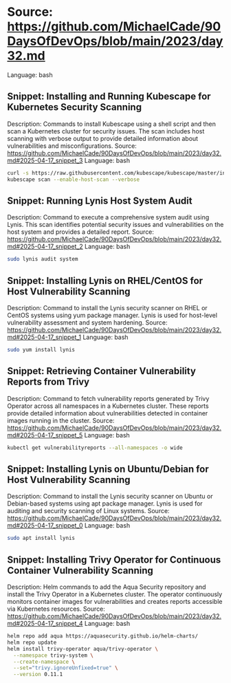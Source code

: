 # Source: https://github.com/MichaelCade/90DaysOfDevOps/blob/main/2023/day32.md
Language: bash

## Snippet: Installing and Running Kubescape for Kubernetes Security Scanning
Description: Commands to install Kubescape using a shell script and then scan a Kubernetes cluster for security issues. The scan includes host scanning with verbose output to provide detailed information about vulnerabilities and misconfigurations.
Source: https://github.com/MichaelCade/90DaysOfDevOps/blob/main/2023/day32.md#2025-04-17_snippet_3
Language: bash

```bash
curl -s https://raw.githubusercontent.com/kubescape/kubescape/master/install.sh | /bin/bash
kubescape scan --enable-host-scan --verbose
```

## Snippet: Running Lynis Host System Audit
Description: Command to execute a comprehensive system audit using Lynis. This scan identifies potential security issues and vulnerabilities on the host system and provides a detailed report.
Source: https://github.com/MichaelCade/90DaysOfDevOps/blob/main/2023/day32.md#2025-04-17_snippet_2
Language: bash

```bash
sudo lynis audit system
```

## Snippet: Installing Lynis on RHEL/CentOS for Host Vulnerability Scanning
Description: Command to install the Lynis security scanner on RHEL or CentOS systems using yum package manager. Lynis is used for host-level vulnerability assessment and system hardening.
Source: https://github.com/MichaelCade/90DaysOfDevOps/blob/main/2023/day32.md#2025-04-17_snippet_1
Language: bash

```bash
sudo yum install lynis
```

## Snippet: Retrieving Container Vulnerability Reports from Trivy
Description: Command to fetch vulnerability reports generated by Trivy Operator across all namespaces in a Kubernetes cluster. These reports provide detailed information about vulnerabilities detected in container images running in the cluster.
Source: https://github.com/MichaelCade/90DaysOfDevOps/blob/main/2023/day32.md#2025-04-17_snippet_5
Language: bash

```bash
kubectl get vulnerabilityreports --all-namespaces -o wide
```

## Snippet: Installing Lynis on Ubuntu/Debian for Host Vulnerability Scanning
Description: Command to install the Lynis security scanner on Ubuntu or Debian-based systems using apt package manager. Lynis is used for auditing and security scanning of Linux systems.
Source: https://github.com/MichaelCade/90DaysOfDevOps/blob/main/2023/day32.md#2025-04-17_snippet_0
Language: bash

```bash
sudo apt install lynis
```

## Snippet: Installing Trivy Operator for Continuous Container Vulnerability Scanning
Description: Helm commands to add the Aqua Security repository and install the Trivy Operator in a Kubernetes cluster. The operator continuously monitors container images for vulnerabilities and creates reports accessible via Kubernetes resources.
Source: https://github.com/MichaelCade/90DaysOfDevOps/blob/main/2023/day32.md#2025-04-17_snippet_4
Language: bash

```bash
helm repo add aqua https://aquasecurity.github.io/helm-charts/
helm repo update
helm install trivy-operator aqua/trivy-operator \
  --namespace trivy-system \
  --create-namespace \
  --set="trivy.ignoreUnfixed=true" \
  --version 0.11.1
```
